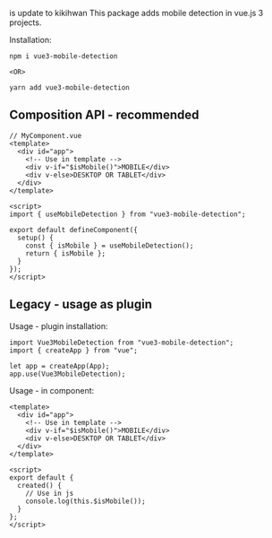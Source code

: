 is update to kikihwan 
This package adds mobile detection in vue.js 3 projects.

Installation:
```
npm i vue3-mobile-detection

<OR>

yarn add vue3-mobile-detection
```

## Composition API - recommended

```
// MyComponent.vue
<template>
  <div id="app">
    <!-- Use in template -->
    <div v-if="$isMobile()">MOBILE</div>
    <div v-else>DESKTOP OR TABLET</div>
  </div>
</template>

<script>
import { useMobileDetection } from "vue3-mobile-detection";

export default defineComponent({
  setup() {
    const { isMobile } = useMobileDetection();
    return { isMobile };
  }
});
</script>
```

## Legacy - usage as plugin

Usage - plugin installation:
```
import Vue3MobileDetection from "vue3-mobile-detection";
import { createApp } from "vue";

let app = createApp(App);
app.use(Vue3MobileDetection);
```

Usage - in component:
```
<template>
  <div id="app">
    <!-- Use in template -->
    <div v-if="$isMobile()">MOBILE</div>
    <div v-else>DESKTOP OR TABLET</div>
  </div>
</template>

<script>
export default {
  created() {
    // Use in js
    console.log(this.$isMobile());
  }
};
</script>
```
